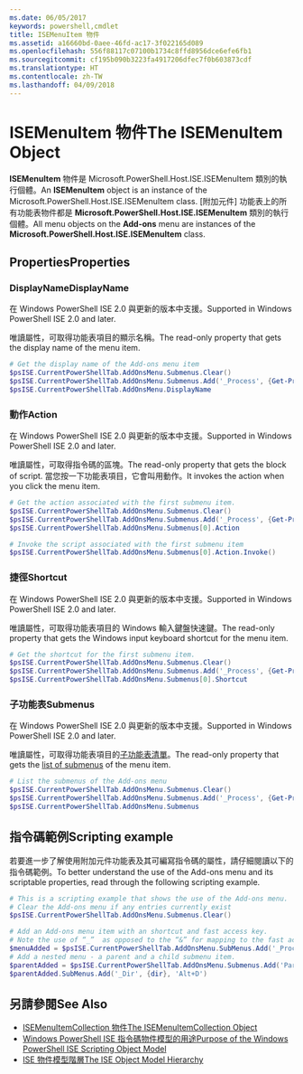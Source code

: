 ```yaml
---
ms.date: 06/05/2017
keywords: powershell,cmdlet
title: ISEMenuItem 物件
ms.assetid: a16660bd-0aee-46fd-ac17-3f022165d089
ms.openlocfilehash: 556f88117c07100b1734c8ffd8956dce6efe6fb1
ms.sourcegitcommit: cf195b090b3223fa4917206dfec7f0b603873cdf
ms.translationtype: HT
ms.contentlocale: zh-TW
ms.lasthandoff: 04/09/2018
---
```

# <a name="the-isemenuitem-object"></a><span data-ttu-id="47099-103">ISEMenuItem 物件</span><span class="sxs-lookup"><span data-stu-id="47099-103">The ISEMenuItem Object</span></span>

<span data-ttu-id="47099-104">**ISEMenuItem** 物件是 Microsoft.PowerShell.Host.ISE.ISEMenuItem 類別的執行個體。</span><span class="sxs-lookup"><span data-stu-id="47099-104">An **ISEMenuItem** object is an instance of the Microsoft.PowerShell.Host.ISE.ISEMenuItem class.</span></span> <span data-ttu-id="47099-105">[附加元件] 功能表上的所有功能表物件都是 **Microsoft.PowerShell.Host.ISE.ISEMenuItem** 類別的執行個體。</span><span class="sxs-lookup"><span data-stu-id="47099-105">All menu objects on the **Add-ons** menu are instances of the **Microsoft.PowerShell.Host.ISE.ISEMenuItem** class.</span></span>

## <a name="properties"></a><span data-ttu-id="47099-106">Properties</span><span class="sxs-lookup"><span data-stu-id="47099-106">Properties</span></span>

### <a name="displayname"></a><span data-ttu-id="47099-107">DisplayName</span><span class="sxs-lookup"><span data-stu-id="47099-107">DisplayName</span></span>

<span data-ttu-id="47099-108">在 Windows PowerShell ISE 2.0 與更新的版本中支援。</span><span class="sxs-lookup"><span data-stu-id="47099-108">Supported in Windows PowerShell ISE 2.0 and later.</span></span>

<span data-ttu-id="47099-109">唯讀屬性，可取得功能表項目的顯示名稱。</span><span class="sxs-lookup"><span data-stu-id="47099-109">The read-only property that gets the display name of the menu item.</span></span>

```powershell
# Get the display name of the Add-ons menu item
$psISE.CurrentPowerShellTab.AddOnsMenu.Submenus.Clear()
$psISE.CurrentPowerShellTab.AddOnsMenu.Submenus.Add('_Process', {Get-Process}, 'Alt+P')
$psISE.CurrentPowerShellTab.AddOnsMenu.DisplayName
```

### <a name="action"></a><span data-ttu-id="47099-110">動作</span><span class="sxs-lookup"><span data-stu-id="47099-110">Action</span></span>

<span data-ttu-id="47099-111">在 Windows PowerShell ISE 2.0 與更新的版本中支援。</span><span class="sxs-lookup"><span data-stu-id="47099-111">Supported in Windows PowerShell ISE 2.0 and later.</span></span>

<span data-ttu-id="47099-112">唯讀屬性，可取得指令碼的區塊。</span><span class="sxs-lookup"><span data-stu-id="47099-112">The read-only property that gets the block of script.</span></span> <span data-ttu-id="47099-113">當您按一下功能表項目，它會叫用動作。</span><span class="sxs-lookup"><span data-stu-id="47099-113">It invokes the action when you click the menu item.</span></span>

```powershell
# Get the action associated with the first submenu item.
$psISE.CurrentPowerShellTab.AddOnsMenu.Submenus.Clear()
$psISE.CurrentPowerShellTab.AddOnsMenu.Submenus.Add('_Process', {Get-Process}, 'Alt+P')
$psISE.CurrentPowerShellTab.AddOnsMenu.Submenus[0].Action

# Invoke the script associated with the first submenu item
$psISE.CurrentPowerShellTab.AddOnsMenu.Submenus[0].Action.Invoke()
```

### <a name="shortcut"></a><span data-ttu-id="47099-114">捷徑</span><span class="sxs-lookup"><span data-stu-id="47099-114">Shortcut</span></span>

<span data-ttu-id="47099-115">在 Windows PowerShell ISE 2.0 與更新的版本中支援。</span><span class="sxs-lookup"><span data-stu-id="47099-115">Supported in Windows PowerShell ISE 2.0 and later.</span></span>

<span data-ttu-id="47099-116">唯讀屬性，可取得功能表項目的 Windows 輸入鍵盤快速鍵。</span><span class="sxs-lookup"><span data-stu-id="47099-116">The read-only property that gets the Windows input keyboard shortcut for the menu item.</span></span>

```powershell
# Get the shortcut for the first submenu item.
$psISE.CurrentPowerShellTab.AddOnsMenu.Submenus.Clear()
$psISE.CurrentPowerShellTab.AddOnsMenu.Submenus.Add('_Process', {Get-Process}, 'Alt+P')
$psISE.CurrentPowerShellTab.AddOnsMenu.Submenus[0].Shortcut
```

### <a name="submenus"></a><span data-ttu-id="47099-117">子功能表</span><span class="sxs-lookup"><span data-stu-id="47099-117">Submenus</span></span>

<span data-ttu-id="47099-118">在 Windows PowerShell ISE 2.0 與更新的版本中支援。</span><span class="sxs-lookup"><span data-stu-id="47099-118">Supported in Windows PowerShell ISE 2.0 and later.</span></span>

<span data-ttu-id="47099-119">唯讀屬性，可取得功能表項目的[子功能表清單](The-ISEMenuItemCollection-Object.md)。</span><span class="sxs-lookup"><span data-stu-id="47099-119">The read-only property that gets the [list of submenus](The-ISEMenuItemCollection-Object.md) of the menu item.</span></span>

```powershell
# List the submenus of the Add-ons menu
$psISE.CurrentPowerShellTab.AddOnsMenu.Submenus.Clear()
$psISE.CurrentPowerShellTab.AddOnsMenu.Submenus.Add('_Process', {Get-Process}, 'Alt+P')
$psISE.CurrentPowerShellTab.AddOnsMenu.Submenus
```

## <a name="scripting-example"></a><span data-ttu-id="47099-120">指令碼範例</span><span class="sxs-lookup"><span data-stu-id="47099-120">Scripting example</span></span>

<span data-ttu-id="47099-121">若要進一步了解使用附加元件功能表及其可編寫指令碼的屬性，請仔細閱讀以下的指令碼範例。</span><span class="sxs-lookup"><span data-stu-id="47099-121">To better understand the use of the Add-ons menu and its scriptable properties, read through the following scripting example.</span></span>

```powershell
# This is a scripting example that shows the use of the Add-ons menu.
# Clear the Add-ons menu if any entries currently exist
$psISE.CurrentPowerShellTab.AddOnsMenu.Submenus.Clear()

# Add an Add-ons menu item with an shortcut and fast access key.
# Note the use of “_”  as opposed to the “&” for mapping to the fast access key letter for the menu item.
$menuAdded = $psISE.CurrentPowerShellTab.AddOnsMenu.SubMenus.Add('_Process', {Get-Process}, 'Alt+P')
# Add a nested menu - a parent and a child submenu item.
$parentAdded = $psISE.CurrentPowerShellTab.AddOnsMenu.Submenus.Add('Parent', $null, $null)
$parentAdded.SubMenus.Add('_Dir', {dir}, 'Alt+D')
```

## <a name="see-also"></a><span data-ttu-id="47099-122">另請參閱</span><span class="sxs-lookup"><span data-stu-id="47099-122">See Also</span></span>

- [<span data-ttu-id="47099-123">ISEMenuItemCollection 物件</span><span class="sxs-lookup"><span data-stu-id="47099-123">The ISEMenuItemCollection Object</span></span>](The-ISEMenuItemCollection-Object.md)
- [<span data-ttu-id="47099-124">Windows PowerShell ISE 指令碼物件模型的用途</span><span class="sxs-lookup"><span data-stu-id="47099-124">Purpose of the Windows PowerShell ISE Scripting Object Model</span></span>](Purpose-of-the-Windows-PowerShell-ISE-Scripting-Object-Model.md)
- [<span data-ttu-id="47099-125">ISE 物件模型階層</span><span class="sxs-lookup"><span data-stu-id="47099-125">The ISE Object Model Hierarchy</span></span>](The-ISE-Object-Model-Hierarchy.md)